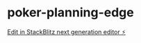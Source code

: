 # poker-planning-edge

[Edit in StackBlitz next generation editor ⚡️](https://stackblitz.com/~/github.com/Carniatto/poker-planning-edge)